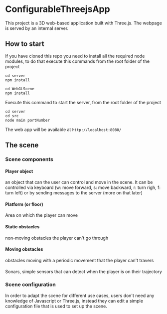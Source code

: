# ConfigurableThreejsApp

This project is a 3D web-based application built with Three.js. The webpage is served by an internal server.

## How to start

If you have cloned this repo you need to install all the required node modules, to do that execute this commands from the root folder of the project

```
cd server
npm install

cd WebGLScene
npm install

```

Execute this command to start the server, from the root folder of the project

```
cd server
cd src
node main portNumber
```

The web app will be available at `http://localhost:8080/`

## The scene

### Scene components

#### Player object
an object that can the user can control and move in the scene. It can be controlled via keyboard (w: move forward, s: move backward, r: turn righ, f: turn left) or by sending messages to the server (more on that later)

#### Platform (or floor)
Area on which the player can move

#### Static obstacles
non-moving obstacles the player can't go through

#### Moving obstacles
obstacles moving with a periodic movement that the player can't travers

####
Sonars, simple sensors that can detect when the player is on their trajectory

### Scene configuration

In order to adapt the scene for different use cases, users don't need any knowledge of Javascript or Three.js, instead they can edit a simple configuration file that is used to set up the scene.
